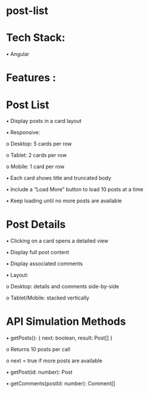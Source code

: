 # post-list

# Tech Stack:
• Angular

# Features :
# Post List
• Display posts in a card layout

• Responsive:

o Desktop: 5 cards per row

o Tablet: 2 cards per row

o Mobile: 1 card per row

• Each card shows title and truncated body

• Include a “Load More” button to load 10 posts at a time

• Keep loading until no more posts are available

# Post Details

• Clicking on a card opens a detailed view

• Display full post content

• Display associated comments

• Layout:

o Desktop: details and comments side-by-side

o Tablet/Mobile: stacked vertically

# API Simulation Methods

• getPosts(): { next: boolean, result: Post[] }

o Returns 10 posts per call

o next = true if more posts are available

• getPost(id: number): Post

• getComments(postId: number): Comment[]

